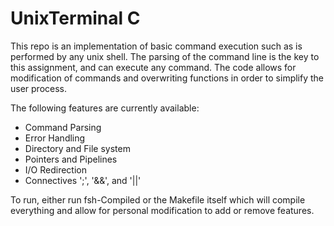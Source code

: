 # UnixTerminal C

This repo is an implementation of basic command execution such as is performed by any unix shell. The parsing of the command line is the key to this assignment, and can execute any command. The code allows for modification of commands and overwriting functions in order to simplify the user process.

The following features are currently available:

* Command Parsing
* Error Handling
* Directory and File system
* Pointers and Pipelines
* I/O Redirection
* Connectives ';', '&&', and '||'

To run, either run fsh-Compiled or the Makefile itself which will compile everything and allow for personal modification to add or remove features.
